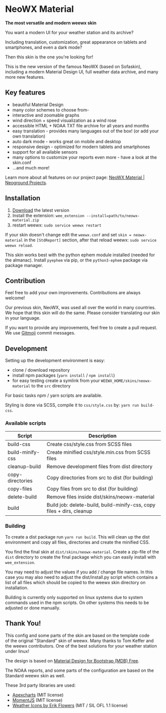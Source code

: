 # NeoWX Material

**The most versatile and modern weewx skin**

You want a modern UI for your weather station and its archive?

Including translation, customization, great appearance on tablets and
smartphones, and even a dark mode?

Then this skin is the one you're looking for!

This is the new version of the famous NeoWX (based on Sofaskin), 
including a modern Material Design UI, full weather data archive, 
and many more new features.

## Key features

- beautiful Material Design
- many color schemes to choose from- 
- interactive and zoomable graphs
- wind direction + speed visualization as a wind rose
- accessible HTML + NOAA TXT file archive for all years and months
- easy translation - provides many languages out of the box! 
  (or add your own translation)
- auto dark mode - works great on mobile and desktop
- responsive design - optimized for modern tablets and smartphones
- support for all available sensors
- many options to customize your reports even more - 
  have a look at the skin.conf
- ...and much more!

Learn more about all features on our project page: 
[NeoWX Material | Neoground Projects](https://projects.neoground.com/neowx-material).

## Installation

1. [Download](https://projects.neoground.com/neowx-material) the latest version
2. Install the extension: `wee_extension --install=path/to/neowx-material.zip`
3. restart weewx: `sudo service weewx restart`

If your skin doesn't change edit the `weewx.conf` and set `skin = neowx-material`
in the `[StdReport]` section, after that reload weewx: `sudo service weewx reload`.

This skin works best with the python ephem module installed 
(needed for the almanac). Install `pyephem` via pip, or the 
`python3-ephem` package via package manager.

## Contribution

Feel free to add your own improvements. Contributions are always welcome!

Our previous skin, NeoWX, was used all over the world in many countries.
We hope that this skin will do the same. Please consider translating our skin
in your language.

If you want to provide any improvements, feel free to create a pull request.
We use [Gitmoji](https://gitmoji.dev/) commit messages.

## Development

Setting up the development environment is easy:

- clone / download repository
- install npm packages (`yarn install` / `npm install`)
- for easy testing create a symlink from your `WEEWX_HOME/skins/neowx-material`
  to the `src` directory
  
For basic tasks npm / yarn scripts are available.

Styling is done via SCSS, compile it to `css/style.css` by: `yarn run build-css`.

### Available scripts

| Script           | Description                                                           |
| ---------------- | --------------------------------------------------------------------- |
| build-css        | Create css/style.css from SCSS files                                  |
| build-minify-css | Create minified css/style.min.css from SCSS files                     |
| cleanup-build    | Remove development files from dist directory                          |
| copy-directories | Copy directories from src to dist (for building)                      |
| copy-files       | Copy files from src to dist (for building)                            |
| delete-build     | Remove files inside dist/skins/neowx-material                         |
| build            | Build job: delete-build, build-minify-css, copy files + dirs, cleanup |

### Building

To create a dist package run `yarn run build`. This will clean up the dist environment
and copy all files, directories and create the minified CSS.

You find the final skin at `dist/skins/neowx-material`. 
Create a zip-file of the `dist` directory to create the final package
which you can easily install with `wee_extension`.

You may need to adjust the values if you add / change file names. In this case you
may also need to adjust the dist/install.py script which contains a list of all
files which should be copied to the weewx skin directory on installation.

Building is currently only supported on linux systems due to system commands used
in the npm scripts. On other systems this needs to be adjusted or done manually.

## Thank You!

This config and some parts of the skin are based on the template code      
of the original "Standard" skin of weewx. Many thanks to Tom Keffer and     
the weewx contributors. 
One of the best solutions for your weather station under linux!

The design is based on 
[Material Design for Bootstrap (MDB) Free](https://mdbootstrap.com).

The NOAA reports, and some parts of the configuration 
are based on the Standard weewx skin as well.

These 3rd party libraries are used:

- [Apexcharts](https://github.com/apexcharts/apexcharts.js) (MIT license)
- [MomentJS](https://github.com/moment/moment) (MIT license)
- [Weather Icons by Erik Flowers](https://github.com/erikflowers/weather-icons)
  (MIT / SIL OFL 1.1 license)
